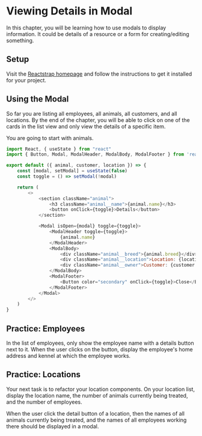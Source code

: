 # Viewing Details in Modal

In this chapter, you will be learning how to use modals to display information. It could be details of a resource or a form for creating/editing something.

## Setup

Visit the [Reactstrap homepage](https://reactstrap.github.io/) and follow the instructions to get it installed for your project.

## Using the Modal

So far you are listing all employees, all animals, all customers, and all locations. By the end of the chapter, you will be able to click on one of the cards in the list view and only view the details of a specific item.

You are going to start with animals.

```js
import React, { useState } from "react"
import { Button, Modal, ModalHeader, ModalBody, ModalFooter } from 'reactstrap'

export default ({ animal, customer, location }) => {
    const [modal, setModal] = useState(false)
    const toggle = () => setModal(!modal)

    return (
        <>
            <section className="animal">
                <h3 className="animal__name">{animal.name}</h3>
                <button onClick={toggle}>Details</button>
            </section>

            <Modal isOpen={modal} toggle={toggle}>
                <ModalHeader toggle={toggle}>
                    {animal.name}
                </ModalHeader>
                <ModalBody>
                    <div className="animal__breed">{animal.breed}</div>
                    <div className="animal__location">Location: {location.name}</div>
                    <div className="animal__owner">Customer: {customer.name}</div>
                </ModalBody>
                <ModalFooter>
                    <Button color="secondary" onClick={toggle}>Close</Button>
                </ModalFooter>
            </Modal>
        </>
    )
}
```

## Practice: Employees

In the list of employees, only show the employee name with a details button next to it. When the user clicks on the button, display the employee's home address and kennel at which the employee works.

## Practice: Locations

Your next task is to refactor your location components. On your location list, display the location name, the number of animals currently being treated, and the number of employees.

When the user click the detail button of a location, then the names of all animals currently being treated, and the names of all employees working there should be displayed in a modal.
